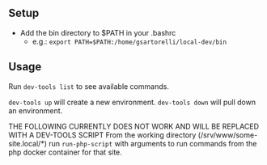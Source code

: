 ## Setup
- Add the bin directory to $PATH in your .bashrc
  - e.g.: `export PATH=$PATH:/home/gsartorelli/local-dev/bin`

## Usage
Run `dev-tools list` to see available commands.

`dev-tools up` will create a new environment.
`dev-tools down` will pull down an environment.

THE FOLLOWING CURRENTLY DOES NOT WORK AND WILL BE REPLACED WITH A DEV-TOOLS SCRIPT
From the working directory (/srv/www/some-site.local/*) run `run-php-script` with arguments to run commands from the php docker container for that site.
